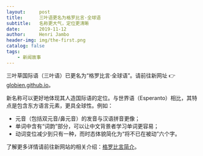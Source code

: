 ```yaml
---
layout:     post
title:      三叶语更名为格罗比言·全球语
subtitle:   名称更大气，定位更清晰
date:       2019-11-12
author:     Henri Jambo
header-img: img/the-first.png
catalog: false
tags:
    - 新闻故事
---
```


三叶草国际语（三叶语）已更名为“格罗比言·全球语”。请前往新网址 👉 [globien.github.io](https://globien.github.io)。

新名称可以更好地体现其人造国际语的定位。与世界语（Esperanto）相比，其特点是包含东方语言元素，更具全球性。例如：

* 元音（包括双元音/鼻元音）的发音与汉语拼音更像；
* 单词中含有“词韵”部分，可以让中文背景者学习单词更容易；
* 动词变位减少到只有一种，而时态体貌简化为“将不已在被动”六个字。

了解更多详情请前往新网站的相关介绍：[格罗比言简介](https://globien.github.io/2018/12/10/brief/)。
